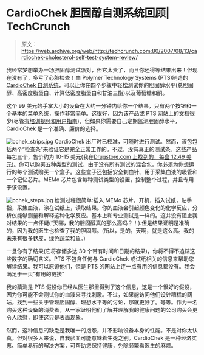 # CardioChek 胆固醇自测系统回顾| TechCrunch

> 原文：<https://web.archive.org/web/http://techcrunch.com:80/2007/08/13/cardiochek-cholesterol-self-test-system-review/>

我经常梦想举办一场胆固醇测试派对，但它太贵了，而且你还得等结果出来！但现在没有了，多亏了心脏检查！由 Polymer Technology Systems (PTS)制造的 [CardioChek 自测系统](https://web.archive.org/web/20130628204047/http://cardiochek.com/home.asp)，可以让你在四个步骤中轻松测试你的胆固醇水平(总胆固醇、高密度脂蛋白、计算低密度脂蛋白和甘油三酯)以及葡萄糖和酮。

这个 99 美元的手掌大小的设备在大约一分钟内给你一个结果，只有两个按钮和一个基本的菜单系统，操作非常简单。这很好，因为该产品或 PTS 网站上的文档很少(尽管[有培训视频和用户指南](https://web.archive.org/web/20130628204047/http://cardiochek.com/consumer/trainingprocedure.asp))，但如果你需要自己定期监测胆固醇水平，CardioChek 是一个准确、廉价的选择。

 ![cchek_strips.jpg](img/3cfde9e6e95524be2e0cdb23c8cb2688.png)
CardioChek 出厂时已校准，可随时进行测试。然而，该包包括两个“检查条”来验证它是完全正常工作的。不过，没有真正的测试条。这些产品每包三个，售价约为 10-15 美元(我在[Drugstore.com 上找到的，每盒 12.49 美元](https://web.archive.org/web/20130628204047/http://www.drugstore.com/templates/brand/default.asp?brand=50578&aid=336064&aparam=cardiochek))。你可以购买五种类型的测试，由于没有所有测试的混合包，你必须为你想运行的每个测试购买一个盒子。这些盒子还包括安全刺血针、用于采集血液的吸管和一个记忆芯片。MEMo 芯片包含每种测试类型的设置，控制整个过程，并且专用于该设置。

![cchek_steps.jpg](img/3ce0ba03460296360b06c4f03571ffe5.png)
检测过程很简单:插入 MEMo 芯片，开机，插入试纸，贴手指，采集血液，涂在试纸上，读取结果。你的血液会引起颜色变化的化学反应，分析仪能够测量和解释这种化学反应。基本上和专业测试是一样的。这并没有阻止我对结果的一点怀疑(“天哪，我的胆固醇真的那么高吗？！).但是结果证明是准确的，因为我的医生也检查了我的胆固醇。(所以，是的，天啊，就是这么高。我的未来有很多麸皮，绿色蔬菜和鱼。)

一旦你有了结果(它将存储多达 30 个带有时间和日期的结果)，你将不得不追踪这些数字的确切含义。PTS 不包含任何与 CardioChek 或试纸相关的信息来帮助您解读结果。我可以原谅他们，但是 PTS 的网站上连一点有用的信息都没有。我会满足于一页“有用的链接”

我的猜测是 PTS 假设你已经从医生那里得到了这个信息，这是一个很好的假设，因为你可能不会测试你的血液来寻找刺激。不过，如果能访问他们设计糟糕的网站，找到一些关于管理胆固醇、理想水平等的讨论，那就更好了。等等。作为一名购买这种设备的消费者，从一家证明他们了解并理解我的健康问题的公司购买会更令人欣慰，即使这只是表面现象。

然而，这种信息的缺乏是我唯一的抱怨，并不影响设备本身的性能。不是对你太认真，但对很多人来说，自我验血可能意味着生死之别。CardioChek 是一种经济实惠、简单易行的解决方案，可帮助您保持健康，免除频繁看医生的麻烦。